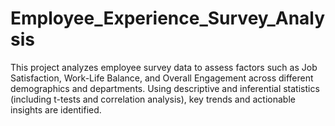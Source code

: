# Employee_Experience_Survey_Analysis
This project analyzes employee survey data to assess factors such as Job Satisfaction, Work-Life Balance, and Overall Engagement across different demographics and departments. Using descriptive and inferential statistics (including t-tests and correlation analysis), key trends and actionable insights are identified.
